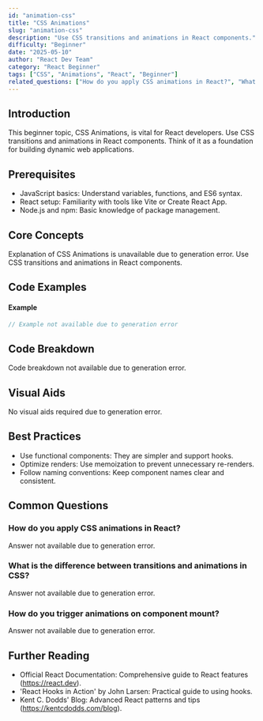 ```yaml
---
id: "animation-css"
title: "CSS Animations"
slug: "animation-css"
description: "Use CSS transitions and animations in React components."
difficulty: "Beginner"
date: "2025-05-10"
author: "React Dev Team"
category: "React Beginner"
tags: ["CSS", "Animations", "React", "Beginner"]
related_questions: ["How do you apply CSS animations in React?", "What is the difference between transitions and animations in CSS?", "How do you trigger animations on component mount?"]
---
```


## Introduction

This beginner topic, CSS Animations, is vital for React developers. Use CSS transitions and animations in React components. Think of it as a foundation for building dynamic web applications.

## Prerequisites

- JavaScript basics: Understand variables, functions, and ES6 syntax.
- React setup: Familiarity with tools like Vite or Create React App.
- Node.js and npm: Basic knowledge of package management.

## Core Concepts

Explanation of CSS Animations is unavailable due to generation error. Use CSS transitions and animations in React components.

## Code Examples

#### Example
```jsx
// Example not available due to generation error
```

## Code Breakdown

Code breakdown not available due to generation error.

## Visual Aids

No visual aids required due to generation error.

## Best Practices

- Use functional components: They are simpler and support hooks.
- Optimize renders: Use memoization to prevent unnecessary re-renders.
- Follow naming conventions: Keep component names clear and consistent.

## Common Questions

### How do you apply CSS animations in React?

Answer not available due to generation error.

### What is the difference between transitions and animations in CSS?

Answer not available due to generation error.

### How do you trigger animations on component mount?

Answer not available due to generation error.

## Further Reading

- Official React Documentation: Comprehensive guide to React features (https://react.dev).
- 'React Hooks in Action' by John Larsen: Practical guide to using hooks.
- Kent C. Dodds' Blog: Advanced React patterns and tips (https://kentcdodds.com/blog).
